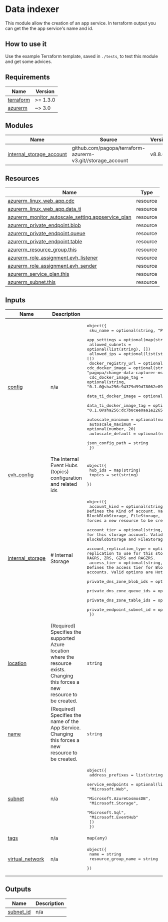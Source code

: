 # Data indexer

This module allow the creation of an app service.
In terraform output you can get the the app service's name and id.

## How to use it
Use the example Terraform template, saved in `./tests`, to test this module and get some advices.

<!-- markdownlint-disable -->
<!-- BEGINNING OF PRE-COMMIT-TERRAFORM DOCS HOOK -->
## Requirements

| Name | Version |
|------|---------|
| <a name="requirement_terraform"></a> [terraform](#requirement\_terraform) | >= 1.3.0 |
| <a name="requirement_azurerm"></a> [azurerm](#requirement\_azurerm) | ~> 3.0 |

## Modules

| Name | Source | Version |
|------|--------|---------|
| <a name="module_internal_storage_account"></a> [internal\_storage\_account](#module\_internal\_storage\_account) | github.com/pagopa/terraform-azurerm-v3.git//storage_account | v8.8.0 |

## Resources

| Name | Type |
|------|------|
| [azurerm_linux_web_app.cdc](https://registry.terraform.io/providers/hashicorp/azurerm/latest/docs/resources/linux_web_app) | resource |
| [azurerm_linux_web_app.data_ti](https://registry.terraform.io/providers/hashicorp/azurerm/latest/docs/resources/linux_web_app) | resource |
| [azurerm_monitor_autoscale_setting.appservice_plan](https://registry.terraform.io/providers/hashicorp/azurerm/latest/docs/resources/monitor_autoscale_setting) | resource |
| [azurerm_private_endpoint.blob](https://registry.terraform.io/providers/hashicorp/azurerm/latest/docs/resources/private_endpoint) | resource |
| [azurerm_private_endpoint.queue](https://registry.terraform.io/providers/hashicorp/azurerm/latest/docs/resources/private_endpoint) | resource |
| [azurerm_private_endpoint.table](https://registry.terraform.io/providers/hashicorp/azurerm/latest/docs/resources/private_endpoint) | resource |
| [azurerm_resource_group.this](https://registry.terraform.io/providers/hashicorp/azurerm/latest/docs/resources/resource_group) | resource |
| [azurerm_role_assignment.evh_listener](https://registry.terraform.io/providers/hashicorp/azurerm/latest/docs/resources/role_assignment) | resource |
| [azurerm_role_assignment.evh_sender](https://registry.terraform.io/providers/hashicorp/azurerm/latest/docs/resources/role_assignment) | resource |
| [azurerm_service_plan.this](https://registry.terraform.io/providers/hashicorp/azurerm/latest/docs/resources/service_plan) | resource |
| [azurerm_subnet.this](https://registry.terraform.io/providers/hashicorp/azurerm/latest/docs/resources/subnet) | resource |

## Inputs

| Name | Description | Type | Default | Required |
|------|-------------|------|---------|:--------:|
| <a name="input_config"></a> [config](#input\_config) | n/a | <pre>object({<br>    sku_name                 = optional(string, "P0v3")<br>    app_settings             = optional(map(string), {})<br>    allowed_subnets          = optional(list(string), [])<br>    allowed_ips              = optional(list(string), [])<br>    docker_registry_url      = optional(string, "http://ghcr.io")<br>    cdc_docker_image         = optional(string, "pagopa/change-data-capturer-ms")<br>    cdc_docker_image_tag     = optional(string, "0.1.0@sha256:94379d99d78062e89353b45d6b463cd7bf80e24869b7d2d1a8b7cbf316fd07e4")<br>    data_ti_docker_image     = optional(string, "pagopa/data-ti-ms")<br>    data_ti_docker_image_tag = optional(string, "0.1.0@sha256:dc7b8cee0aa1e22658f61a0d5d19be44202f83f0533f35de2ef0eb87697cdb94")<br>    autoscale_minimum        = optional(number, 1)<br>    autoscale_maximum        = optional(number, 20)<br>    autoscale_default        = optional(number, 5)<br>    json_config_path         = string<br>  })</pre> | n/a | yes |
| <a name="input_evh_config"></a> [evh\_config](#input\_evh\_config) | The Internal Event Hubs (topics) configuration and related ids | <pre>object({<br>    hub_ids = map(string)<br>    topics  = set(string)<br>  })</pre> | n/a | yes |
| <a name="input_internal_storage"></a> [internal\_storage](#input\_internal\_storage) | # Internal Storage | <pre>object({<br>    account_kind               = optional(string, "StorageV2") # Defines the Kind of account. Valid options are BlobStorage, BlockBlobStorage, FileStorage, Storage and StorageV2. Changing this forces a new resource to be created. Defaults to Storage.<br>    account_tier               = optional(string, "Standard")  # Defines the Tier to use for this storage account. Valid options are Standard and Premium. For BlockBlobStorage and FileStorage accounts only Premium is valid.<br>    account_replication_type   = optional(string, "ZRS")       # Defines the type of replication to use for this storage account. Valid options are LRS, GRS, RAGRS, ZRS, GZRS and RAGZRS.<br>    access_tier                = optional(string, "Hot")       # Defines the access tier for BlobStorage, FileStorage and StorageV2 accounts. Valid options are Hot and Cool, defaults to Hot.<br>    private_dns_zone_blob_ids  = optional(list(string), [])<br>    private_dns_zone_queue_ids = optional(list(string), [])<br>    private_dns_zone_table_ids = optional(list(string), [])<br>    private_endpoint_subnet_id = optional(string, "")<br>  })</pre> | n/a | yes |
| <a name="input_location"></a> [location](#input\_location) | (Required) Specifies the supported Azure location where the resource exists. Changing this forces a new resource to be created. | `string` | `"northitaly"` | no |
| <a name="input_name"></a> [name](#input\_name) | (Required) Specifies the name of the App Service. Changing this forces a new resource to be created. | `string` | n/a | yes |
| <a name="input_subnet"></a> [subnet](#input\_subnet) | n/a | <pre>object({<br>    address_prefixes = list(string)<br>    service_endpoints = optional(list(string), [<br>      "Microsoft.Web",<br>      "Microsoft.AzureCosmosDB",<br>      "Microsoft.Storage",<br>      "Microsoft.Sql",<br>      "Microsoft.EventHub"<br>    ])<br>  })</pre> | n/a | yes |
| <a name="input_tags"></a> [tags](#input\_tags) | n/a | `map(any)` | n/a | yes |
| <a name="input_virtual_network"></a> [virtual\_network](#input\_virtual\_network) | n/a | <pre>object({<br>    name                = string<br>    resource_group_name = string<br>  })</pre> | n/a | yes |

## Outputs

| Name | Description |
|------|-------------|
| <a name="output_subnet_id"></a> [subnet\_id](#output\_subnet\_id) | n/a |
<!-- END OF PRE-COMMIT-TERRAFORM DOCS HOOK -->
